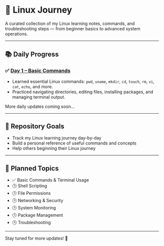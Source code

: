 # 🐧 Linux Journey

A curated collection of my Linux learning notes, commands, and troubleshooting steps — from beginner basics to advanced system operations.

---

## 📚 Daily Progress

### ✅ [Day 1 – Basic Commands](Day1.md)
- Learned essential Linux commands: `pwd`, `uname`, `mkdir`, `cd`, `touch`, `rm`, `vi`, `cat`, `echo`, and more.
- Practiced navigating directories, editing files, installing packages, and managing terminal output.

More daily updates coming soon...

---

## 🚀 Repository Goals

- Track my Linux learning journey day-by-day
- Build a personal reference of useful commands and concepts
- Help others beginning their Linux journey

---

## 📂 Planned Topics

- ✅ Basic Commands & Terminal Usage
- 🕒 Shell Scripting
- 🕒 File Permissions
- 🕒 Networking & Security
- 🕒 System Monitoring
- 🕒 Package Management
- 🕒 Troubleshooting

---

Stay tuned for more updates! 🐧
